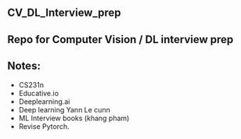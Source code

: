 ## CV_DL_Interview_prep
## Repo for Computer Vision / DL interview prep


## Notes:

- CS231n
- Educative.io
- Deeplearning.ai
- Deep learning Yann Le cunn
- ML Interview books (khang pham)
- Revise Pytorch.
